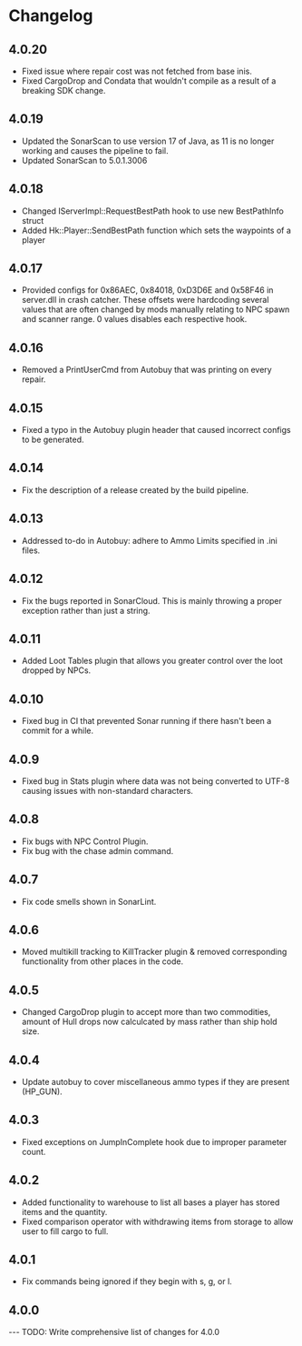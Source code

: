 # Changelog
## 4.0.20
- Fixed issue where repair cost was not fetched from base inis.
- Fixed CargoDrop and Condata that wouldn't compile as a result of a breaking SDK change.

## 4.0.19
- Updated the SonarScan to use version 17 of Java, as 11 is no longer working and causes the pipeline to fail.
- Updated SonarScan to 5.0.1.3006

## 4.0.18
- Changed IServerImpl::RequestBestPath hook to use new BestPathInfo struct
- Added Hk::Player::SendBestPath function which sets the waypoints of a player

## 4.0.17
- Provided configs for 0x86AEC, 0x84018, 0xD3D6E and 0x58F46 in server.dll in crash catcher. These offsets were hardcoding several values that are often changed by mods manually relating to NPC spawn and scanner range. 0 values disables each respective hook.

## 4.0.16
- Removed a PrintUserCmd from Autobuy that was printing on every repair.

## 4.0.15
- Fixed a typo in the Autobuy plugin header that caused incorrect configs to be generated.

## 4.0.14
- Fix the description of a release created by the build pipeline.

## 4.0.13
- Addressed to-do in Autobuy: adhere to Ammo Limits specified in .ini files.

## 4.0.12
- Fix the bugs reported in SonarCloud. This is mainly throwing a proper exception rather than just a string.

## 4.0.11
- Added Loot Tables plugin that allows you greater control over the loot dropped by NPCs.

## 4.0.10
- Fixed bug in CI that prevented Sonar running if there hasn't been a commit for a while.

## 4.0.9
- Fixed bug in Stats plugin where data was not being converted to UTF-8 causing issues with non-standard characters.

## 4.0.8
- Fix bugs with NPC Control Plugin.
- Fix bug with the chase admin command.

## 4.0.7
- Fix code smells shown in SonarLint.

## 4.0.6

- Moved multikill tracking to KillTracker plugin & removed corresponding functionality
from other places in the code.

## 4.0.5

- Changed CargoDrop plugin to accept more than two commodities, amount of Hull drops now calculcated by mass rather than ship hold size.

## 4.0.4

- Update autobuy to cover miscellaneous ammo types if they are present (HP_GUN).

## 4.0.3

- Fixed exceptions on JumpInComplete hook due to improper parameter count.

## 4.0.2

- Added functionality to warehouse to list all bases a player has stored items and the quantity. 
- Fixed comparison operator with withdrawing items from storage to allow user to fill cargo to full.

## 4.0.1

- Fix commands being ignored if they begin with s, g, or l.

## 4.0.0

--- TODO: Write comprehensive list of changes for 4.0.0
